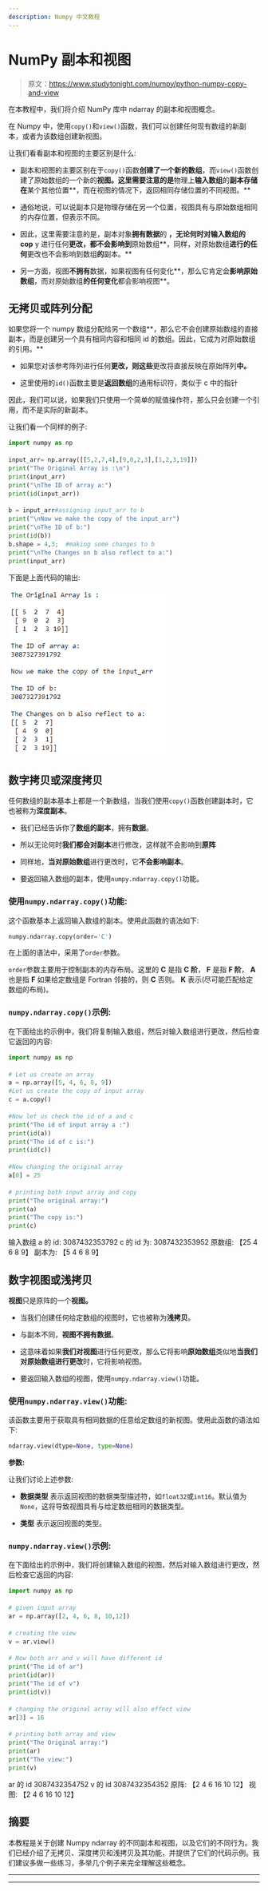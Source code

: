 ```yaml
---
description: Numpy 中文教程
---
```


# NumPy 副本和视图

> 原文：<https://www.studytonight.com/numpy/python-numpy-copy-and-view>

在本教程中，我们将介绍 NumPy 库中 ndarray 的副本和视图概念。

在 Numpy 中，使用`copy()`和`view()`函数，我们可以创建任何现有数组的新副本，或者为该数组创建新视图。

让我们看看副本和视图的主要区别是什么:

*   副本和视图的主要区别在于`copy()`函数**创建了一个新的数组**，而`view()`函数创建了原始数组的一个新的**视图。这里需要注意的是**物理上**输入数组**的**副本存储在**某个其他位置**，而在视图的情况下，返回相同存储位置的不同视图。**

*   通俗地说，可以说副本只是物理存储在另一个位置，视图具有与原始数组相同的内存位置，但表示不同。

*   因此，这里需要注意的是，副本对象**拥有数据**的 **，无论何时对输入数组的 cop** y 进行任何**更改，都不会影响到**原始数组**，同样，对原始数组**进行的任何**更改也不会影响到数组**的**副本。**

*   另一方面，视图**不拥有**数据，如果视图有任何变化**，那么它肯定会**影响原始数组**，而对原始数组**的任何变化**都会影响视图**。

## 无拷贝或阵列分配

如果您将一个 numpy 数组分配给另一个数组**，那么它不会创建原始数组的直接副本，而是创建另一个具有相同内容和相同 id 的数组。因此，它成为对原始数组的引用。**

*   如果您对该参考阵列进行任何**更改，则这些**更改将直接反映在原始阵列**中。**

*   这里使用的`id()`函数主要是**返回数组**的通用标识符，类似于 c 中的指针

因此，我们可以说，如果我们只使用一个简单的赋值操作符，那么只会创建一个引用，而不是实际的新副本。

让我们看一个同样的例子:

```py
import numpy as np  

input_arr= np.array([[5,2,7,4],[9,0,2,3],[1,2,3,19]])  
print("The Original Array is :\n")
print(input_arr)  
print("\nThe ID of array a:")
print(id(input_arr))  

b = input_arr#assigning input_arr to b   
print("\nNow we make the copy of the input_arr")  
print("\nThe ID of b:")
print(id(b))  
b.shape = 4,3;  #making some changes to b
print("\nThe Changes on b also reflect to a:")  
print(input_arr) 
```

下面是上面代码的输出:

![numpy no copy array example](img/5c35968eeffd81f0b8b0d09a9e068948.png)

## 数字拷贝或深度拷贝

任何数组的副本基本上都是一个新数组，当我们使用`copy()`函数创建副本时，它也被称为**深度副本**。

*   我们已经告诉你了**数组的副本**，拥有**数据**。

*   所以无论何时**我们都会对副本**进行修改，这样就不会影响到**原阵**

*   同样地，**当对原始数组**进行更改时，它**不会影响副本**。

*   要返回输入数组的副本，使用`numpy.ndarray.copy()`功能。

### 使用`numpy.ndarray.copy()`功能:

这个函数基本上返回输入数组的副本。使用此函数的语法如下:

```py
numpy.ndarray.copy(order='C')
```

在上面的语法中，采用了`order`参数。

`order`参数主要用于控制副本的内存布局。这里的 **C** 是指 **C 阶**， **F** 是指 **F 阶**， **A** 也是指 **F** 如果给定数组是 Fortran 邻接的，则 **C** 否则。 **K** 表示(尽可能匹配给定数组的布局)。

### `numpy.ndarray.copy()`示例:

在下面给出的示例中，我们将复制输入数组，然后对输入数组进行更改，然后检查它返回的内容:

```py
import numpy as np 

# Let us create an array 
a = np.array([5, 4, 6, 8, 9]) 
#Let us create the copy of input array 
c = a.copy() 

#Now let us check the id of a and c
print("The id of input array a :")
print(id(a)) 
print("The id of c is:")
print(id(c)) 

#Now changing the original array 
a[0] = 25

# printing both input array and copy 
print("The original array:")
print(a) 
print("The copy is:")
print(c) 
```

输入数组 a 的 id:
3087432353792
c 的 id 为:
3087432353952
原数组:
【25 4 6 8 9】
副本为:
【5 4 6 8 9】

## 数字视图或浅拷贝

**视图**只是原阵的一个**视图。**

*   当我们创建任何给定数组的视图时，它也被称为**浅拷贝**。

*   与副本不同，**视图不拥有数据**。

*   这意味着如果**我们对视图**进行任何更改，那么它将影响**原始数组**类似地**当我们对原始数组进行更改**时，它将影响视图。

*   要返回输入数组的视图，使用`numpy.ndarray.view()`功能。

### 使用`numpy.ndarray.view()`功能:

该函数主要用于获取具有相同数据的任意给定数组的新视图。使用此函数的语法如下:

```py
ndarray.view(dtype=None, type=None)
```

**参数:**

让我们讨论上述参数:

*   **数据类型**
    表示返回视图的数据类型描述符，如`float32`或`int16`。默认值为`None`，这将导致视图具有与给定数组相同的数据类型。

*   **类型**
    表示返回视图的类型。

### `numpy.ndarray.view()`示例:

在下面给出的示例中，我们将创建输入数组的视图，然后对输入数组进行更改，然后检查它返回的内容:

```py
import numpy as np 

# given input array
ar = np.array([2, 4, 6, 8, 10,12]) 

# creating the view 
v = ar.view() 

# Now both arr and v will have different id 
print("The id of ar")
print(id(ar)) 
print("The id of v")
print(id(v)) 

# changing the original array will also effect view 
ar[3] = 16

# printing both array and view 
print("The Original array:")
print(ar) 
print("The view:")
print(v) 
```

ar 的 id
3087432354752
v 的 id
3087432354352
原阵:
【2 4 6 16 10 12】
视图:
【2 4 6 16 10 12】

## 摘要

本教程是关于创建 Numpy ndarray 的不同副本和视图，以及它们的不同行为。我们已经介绍了无拷贝、深度拷贝和浅拷贝及其功能，并提供了它们的代码示例。我们建议多做一些练习，多举几个例子来完全理解这些概念。

* * *

* * *